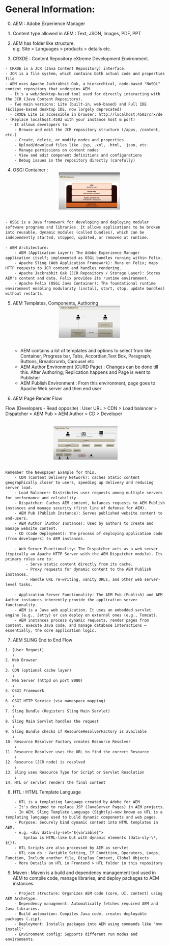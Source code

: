 # General Information:

0. AEM : Adobe Experience Manager
1. Content type allowed in AEM : Text, JSON, Images, PDF, PPT
2. AEM has folder like structure.  
   e.g. Site > Languages > products > details etc.

3. CRXDE : Content Repository eXtreme Development Environment.

```
- CRXDE is a JCR (Java Content Repository) interface.
- JCR is a file system, which contains both actual code and properties file
- AEM uses Apache Jackrabbit Oak, a hierarchical, node-based "NoSQL" content repository that underpins AEM.
  - It's a web/desktop-based tool used for directly interacting with the JCR (Java Content Repository).
  - Two main versions: Lite (built-in, web-based) and Full IDE (Eclipse-based desktop IDE, now largely deprecated)
  - CRXDE Lite is accessible in browser: http://localhost:4502/crx/de - (Replace localhost:4502 with your instance host & port)
  - It allows developers to:
    - Browse and edit the JCR repository structure (/apps, /content, etc.)
    - Create, delete, or modify nodes and properties
    - Upload/download files like .jsp, .xml, .html, .json, etc.
    - Manage permissions on content nodes
    - View and edit component definitions and configurations
    - Debug issues in the repository directly (carefully)
```

4. OSGI Container :
   <br><img src="../Images/AEM_Architecture.png" alt="AEM Architecture" width="40%" style="display: block; margin: auto;">
   <br>

```
- OSGi is a Java framework for developing and deploying modular software programs and libraries. It allows applications to be broken into reusable, dynamic modules (called bundles), which can be independently started, stopped, updated, or removed at runtime.

- AEM Architecture:
    - AEM (Application Layer): The Adobe Experience Manager application itself; implemented as OSGi bundles running within Felix.
    - Apache Sling (Web Application Framework): Runs on Felix; maps HTTP requests to JCR content and handles rendering.
    - Apache Jackrabbit Oak (JCR Repository / Storage Layer): Stores AEM's content and data. Felix provides its runtime environment.
    - Apache Felix (OSGi Java Container): The foundational runtime environment enabling modularity (install, start, stop, update bundles) without restarts.
```

5. AEM Templates, Components, Authoring
   <br><img src="../Images/AEM_Author_and Publish_Flow.png" alt="AEM_Author_and Publish_Flow.png" width="40%" style="display: block; margin: auto;">
   <br>

    - AEM contains a lot of templates and options to select from like Container, Progress bar, Tabs, Accordian,Text Box, Paragraph, Buttons, Breadcrumb, Carousel etc
    - AEM Author Environment (CURD Page) : Changes can be done till this. After Authoring; Replication happens and Page is went to Publisher
    - AEM Publish Environment : From this environment, page goes to Apache Web server and then end user

6. AEM Page Render Flow

Flow (Developers - Read opposite) : User URL > CDN > Load balancer > Dispatcher > AEM Pub > AEM Author > CD > Developer

<br><img src="../Images/AEM_Page_Render_Flow.png" alt="AEM_Page_Render_Flow.png" width="40%" style="display: block; margin: auto;">
<br>

```
Remember the Newspaper Example for this.
    - CDN (Content Delivery Network): caches Static content geographically closer to users, speeding up delivery and reducing server load.
    - Load Balancer: Distributes user requests among multiple servers for performance and reliability.
    - Dispatcher: Caches AEM content, balances requests to AEM Publish instances and manage security (first line of defense for AEM).
    - AEM Pub (Publish Instance): Serves published website content to end-users.
    - AEM Author (Author Instance): Used by authors to create and manage website content.
    - CD (Code Deployment): The process of deploying application code (from developers) to AEM instances.

    - Web Server Functionality: The Dispatcher acts as a web server (typically an Apache HTTP Server with the AEM Dispatcher module). Its primary roles are to:
         - Serve static content directly from its cache.
         - Proxy requests for dynamic content to the AEM Publish instances.
         - Handle URL re-writing, vanity URLs, and other web server-level tasks.

    - Application Server Functionality: The AEM Pub (Publish) and AEM Author instances inherently provide the application server functionality.
    - AEM is a Java web application. It uses an embedded servlet engine (e.g., Jetty) or can deploy on external ones (e.g., Tomcat).
    - AEM instances process dynamic requests, render pages from content, execute Java code, and manage database interactions – essentially, the core application logic.
```

7. AEM SLING End to End Flow

```
1. [User Request]
   ↓
2. Web Browser
   ↓
3. CDN (optional cache layer)
   ↓
4. Web Server (httpd on port 8080)
   ↓
5. OSGI Framework
   ↓
6. OSGI HTTP Service (via namespace mapping)
   ↓
7. Sling Bundle (Registers Sling Main Servlet)
   ↓
8. Sling Main Servlet handles the request
   ↓
9. Sling Bundle checks if ResourceResolverFactory is available
   ↓
10. Resource Resolver Factory creates Resource Resolver
    ↓
11. Resource Resolver uses the URL to find the correct Resource
    ↓
12. Resource (JCR node) is resolved
    ↓
13. Sling uses Resource Type for Script or Servlet Resolution
    ↓
14. HTL or servlet renders the final content

```

8. HTL : HTML Template Language

```
    - HTL is a templating language created by Adobe for AEM
    - It's designed to replace JSP (JavaServer Pages) in AEM projects.
    - In AEM, Sling Template Language (Sightly)—now known as HTL is a templating language used to build dynamic components and web pages.
    - Purpose: Securely bind dynamic content into HTML templates in AEM.
    - e.g. <div data-sly-set="${variable}">
        Syntax is HTML-like but with dynamic elements (data-sly-\*, ${}).
    - HTL Scripts are also processed by AEM as servlet
    - HTL can do : Variable Setting, If Condition, Operators, Loops, Function, Include another file, Display Context, Global Objects
    - More Details on HTL in Frontend > HTL folder in this repository
```

9. Maven :
   Maven is a build and dependency management tool used in AEM to compile code, manage libraries, and deploy packages to AEM instances.

```
    - Project structure: Organizes AEM code (core, UI, content) using AEM Archetype.
    - Dependency management: Automatically fetches required AEM and Java libraries.
    - Build automation: Compiles Java code, creates deployable packages (.zip).
    - Deployment: Installs packages into AEM using commands like "mvn install"
    - Environment config: Supports different run modes and environments.

```
